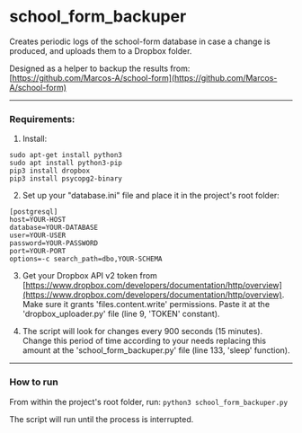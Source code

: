 # school_form_backuper
Creates periodic logs of the school-form database in case a change is produced, and uploads them to a Dropbox folder.

Designed as a helper to backup the results from: [https://github.com/Marcos-A/school-form](https://github.com/Marcos-A/school-form)

---

### Requirements:
1. Install:

```
sudo apt-get install python3	
sudo apt install python3-pip
pip3 install dropbox
pip3 install psycopg2-binary
```

2. Set up your "database.ini" file and place it in the project's root folder:

```
[postgresql]
host=YOUR-HOST
database=YOUR-DATABASE
user=YOUR-USER
password=YOUR-PASSWORD
port=YOUR-PORT
options=-c search_path=dbo,YOUR-SCHEMA
```

3. Get your Dropbox API v2 token from [https://www.dropbox.com/developers/documentation/http/overview](https://www.dropbox.com/developers/documentation/http/overview). Make sure it grants 'files.content.write' permissions. Paste it at the 'dropbox_uploader.py' file (line 9, 'TOKEN' constant).

4. The script will look for changes every 900 seconds (15 minutes). Change this period of time according to your needs replacing this amount at the 'school_form_backuper.py' file (line 133, 'sleep' function).

---

### How to run
From within the project's root folder, run:
`python3 school_form_backuper.py`

The script will run until the process is interrupted.
